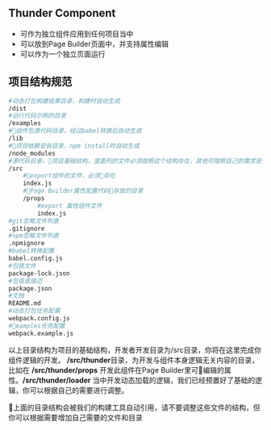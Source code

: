 ## Thunder Component

* 可作为独立组件应用到任何项目当中
* 可以放到Page Builder页面中，并支持属性编辑
* 可以作为一个独立页面运行


## 项目结构规范

```sh
#动态打包构建结果目录，构建时自动生成
/dist
#运行代码示例的目录
/examples  
#组件包源代码目录，经过babel转换后自动生成
/lib
#项目依赖安装目录，npm install时自动生成
/node_modules
#源代码目录，项目基础结构，里面列的文件必须按照这个结构存在，其他可按照自己的需求安排。
/src
    #export组件的文件，必须存在
    index.js
    #Page Builder属性配置代码存放的目录
    /props
        #export 属性组件文件
        index.js
#git忽略文件列表
.gitignore
#npm忽略文件列表
.npmignore
#babel转换配置
babel.config.js
#包锁文件
package-lock.json
#包信息描述
package.json
#文档
README.md
#动态打包任务配置
webpack.config.js
#eamples任务配置
webpack.example.js
```

以上目录结构为项目的基础结构，开发者开发目录为/src目录，你将在这里完成你组件逻辑的开发。
**/src/thunder**目录，为开发与组件本身逻辑无关内容的目录， 比如在 **/src/thunder/props** 开发此组件在Page Builder里可编辑的属性。**/src/thunder/loader** 当中开发动态加载的逻辑，我们已经预置好了基础的逻辑，你可以根据自己的需要进行调整。

上面的目录结构会被我们的构建工具自动引用，请不要调整这些文件的结构，但你可以根据需要增加自己需要的文件和目录